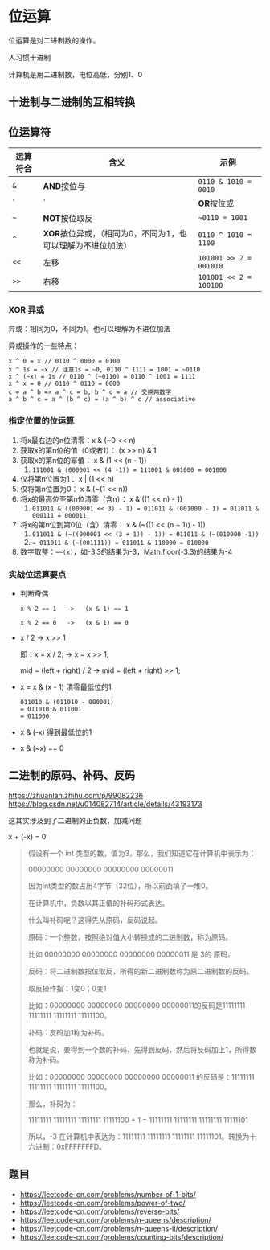 # 位运算

位运算是对二进制数的操作。

人习惯十进制

计算机是用二进制数，电位高低，分别1、0

## 十进制与二进制的互相转换



## 位运算符

|运算符合|含义|示例|
|--|--|--|
| `&` | **AND**按位与 | `0110 & 1010 = 0010` |
| `|` | **OR**按位或 | `0110 | 0011 = 0111` |
| `~` | **NOT**按位取反 | `~0110 = 1001` |
| `^` | **XOR**按位异或，（相同为0，不同为1，也可以理解为不进位加法） | `0110 ^ 1010 = 1100` |
| `<<` | 左移 | `101001 >> 2 = 001010` |
| `>>` | 右移 | `101001 << 2 = 100100` |


### XOR 异或

异或：相同为0，不同为1。也可以理解为不进位加法

异或操作的一些特点：

```
x ^ 0 = x // 0110 ^ 0000 = 0100
x ^ 1s = ~x // 注意1s = ~0, 0110 ^ 1111 = 1001 = ~0110
x ^ (~x) = 1s // 0110 ^ (~0110) = 0110 ^ 1001 = 1111
x ^ x = 0 // 0110 ^ 0110 = 0000
c = a ^ b => a ^ c = b, b ^ c = a // 交换两数字
a ^ b ^ c = a ^ (b ^ c) = (a ^ b) ^ c // associative
```

### 指定位置的位运算

1. 将x最右边的n位清零：x & (~0 << n)
2. 获取x的第n位的值（0或者1）： (x >> n) & 1
3. 获取x的第n位的幂值： x & (1 << (n - 1))
   1. `111001 & (000001 << (4 -1)) = 111001 & 001000 = 001000`
4. 仅将第n位置为1： x | (1 << n)
5. 仅将第n位置为0： x & (~(1 << n))
6. 将x的最高位至第n位清零（含n）： x & ((1 << n) - 1)
   1. `011011 & ((000001 << 3) - 1) = 011011 & (001000 - 1) = 011011 & 000111 = 000011`
7. 将x的第n位到第0位（含）清零： x & (~((1 << (n + 1)) - 1))
   1. `011011 & (~((000001 << (3 + 1)) - 1)) = 011011 & (~(010000 -1))`
   2. `= 011011 & (~(001111)) = 011011 & 110000 = 010000`
8. 数字取整：`~~(x)`，如-3.3的结果为-3，Math.floor(-3.3)的结果为-4

### 实战位运算要点

* 判断奇偶

  ```
  x % 2 == 1   ->   (x & 1) == 1

  x % 2 == 0   ->   (x & 1) == 0
  ```

* x / 2 -> x >> 1

  即：x = x / 2; -> x = x >> 1;

    mid = (left + right) / 2 -> mid = (left + right) >> 1;

* x = x & (x - 1) 清零最低位的1

  ```
  011010 & (011010 - 000001)
  = 011010 & 011001
  = 011000
  ```

* x & (-x) 得到最低位的1
* x & (~x) == 0


## 二进制的原码、补码、反码

https://zhuanlan.zhihu.com/p/99082236
https://blog.csdn.net/u014082714/article/details/43193173

这其实涉及到了二进制的正负数，加减问题

x + (-x) = 0

>假设有一个 int 类型的数，值为3，那么，我们知道它在计算机中表示为：
>
>00000000 00000000 00000000 00000011
>
>因为int类型的数占用4字节（32位），所以前面填了一堆0。
>
>在计算机中，负数以其正值的补码形式表达。
>
>什么叫补码呢？这得先从原码，反码说起。
>
>原码：一个整数，按照绝对值大小转换成的二进制数，称为原码。
>
>比如 00000000 00000000 00000000 00000011 是 3的 原码。
>
>反码：将二进制数按位取反，所得的新二进制数称为原二进制数的反码。
>
>取反操作指：1变0；0变1
>
>比如：00000000 00000000 00000000 00000011的反码是11111111 11111111 11111111 11111100。　
>
>补码：反码加1称为补码。
>
>也就是说，要得到一个数的补码，先得到反码，然后将反码加上1，所得数称为补码。
>
>比如：00000000 00000000 00000000 00000011 的反码是：11111111 11111111 11111111 11111100。
>
>那么，补码为：
>
>11111111 11111111 11111111 11111100 + 1 = 11111111 11111111 11111111 11111101
>
>所以，-3 在计算机中表达为：11111111 11111111 11111111 11111101。转换为十六进制：0xFFFFFFFD。


## 题目

* https://leetcode-cn.com/problems/number-of-1-bits/
* https://leetcode-cn.com/problems/power-of-two/
* https://leetcode-cn.com/problems/reverse-bits/
* https://leetcode-cn.com/problems/n-queens/description/
* https://leetcode-cn.com/problems/n-queens-ii/description/
* https://leetcode-cn.com/problems/counting-bits/description/
